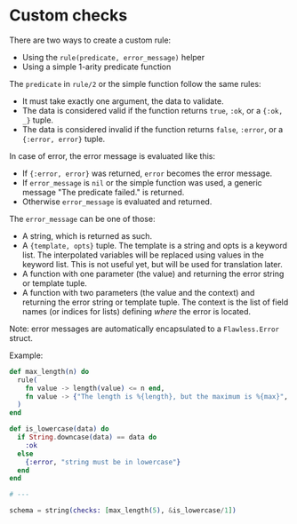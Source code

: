 # Custom checks

There are two ways to create a custom rule:
* Using the `rule(predicate, error_message)` helper
* Using a simple 1-arity predicate function

The `predicate` in `rule/2` or the simple function follow the same rules:
* It must take exactly one argument, the data to validate.
* The data is considered valid if the function returns `true`, `:ok`, or a `{:ok, _}` tuple.
* The data is considered invalid if the function returns `false`, `:error`, or a `{:error, error}` tuple.

In case of error, the error message is evaluated like this:
* If `{:error, error}` was returned, `error` becomes the error message.
* If `error_message` is `nil` or the simple function was used, a generic message
  "The predicate failed." is returned.
* Otherwise `error_message` is evaluated and returned.

The `error_message` can be one of those:
* A string, which is returned as such.
* A `{template, opts}` tuple. The template is a string and opts is a keyword list.
  The interpolated variables will be replaced using values in the keyword list. This
  is not useful yet, but will be used for translation later.
* A function with one parameter (the value) and returning the error string or
  template tuple.
* A function with two parameters (the value and the context) and returning
  the error string or template tuple. The context is the list of field names
  (or indices for lists) defining *where* the error is located.

Note: error messages are automatically encapsulated to a `Flawless.Error` struct.

Example:

```elixir
def max_length(n) do
  rule(
    fn value -> length(value) <= n end,
    fn value -> {"The length is %{length}, but the maximum is %{max}", length: length(value), max: n} end
  )
end

def is_lowercase(data) do
  if String.downcase(data) == data do
    :ok
  else
    {:error, "string must be in lowercase"}
  end
end

# ---

schema = string(checks: [max_length(5), &is_lowercase/1])
```
